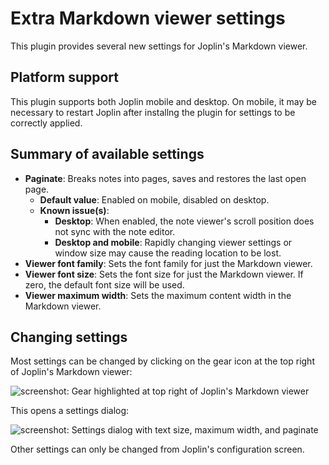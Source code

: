 # Extra Markdown viewer settings

This plugin provides several new settings for Joplin's Markdown viewer.

## Platform support

This plugin supports both Joplin mobile and desktop. On mobile, it may be necessary to restart Joplin after installng the plugin for settings to be correctly applied.

## Summary of available settings

- **Paginate**: Breaks notes into pages, saves and restores the last open page.
	- **Default value**: Enabled on mobile, disabled on desktop.
	- **Known issue(s)**:
		- **Desktop**: When enabled, the note viewer's scroll position does not sync with the note editor.
		- **Desktop and mobile**: Rapidly changing viewer settings or window size may cause the reading location to be lost.
- **Viewer font family**: Sets the font family for just the Markdown viewer.
- **Viewer font size**: Sets the font size for just the Markdown viewer. If zero, the default font size will be used.
- **Viewer maximum width**: Sets the maximum content width in the Markdown viewer.

## Changing settings

Most settings can be changed by clicking on the gear icon at the top right of Joplin's Markdown viewer:

![screenshot: Gear highlighted at top right of Joplin's Markdown viewer](https://github.com/user-attachments/assets/6ab058de-67a9-40cb-92eb-a2de551572a2)

This opens a settings dialog:

![screenshot: Settings dialog with text size, maximum width, and paginate](https://github.com/user-attachments/assets/be302fed-15b7-4c6d-b29c-f7432a274e01)

Other settings can only be changed from Joplin's configuration screen.
